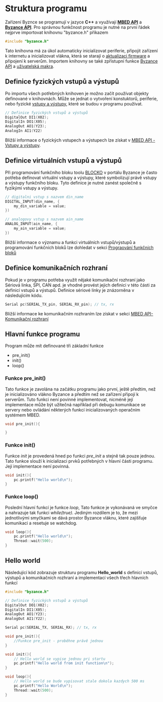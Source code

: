 # Struktura programu

Zařízení Byznce se programují v jazyce **C++** a využívají [**MBED API**](https://os.mbed.com/docs/latest/reference/apis.html) a [**Byzance API**](byzance-hardware-api.md). Pro správnou funkčnost programu je nutné na první řádek nejprve importovat knihovnu "byzance.h" příkazem

```cpp
#include "byzance.h"
```

Tato knihovna má za úkol automaticky inicializovat periferie, připojit zařízení k internetu a inicializovat vlákna, která se starají o [aktualizaci firmware](../architektura-fw/aktualizace-fw.md) a připojení k serverům. Importem knihovny se také zpřístupní funkce [Byzance API](byzance-hardware-api.md) a [uživatelská makra](https://github.com/byzance/public-documentation/tree/38b460c46404c197299c0f0a84e3402a9b74c8d7/programovani/byzance-api/uzivateska-makra/README.md).

## Definice fyzických vstupů a výstupů

Po importu všech potřebných knihoven je možno začít používat objekty definované v knihovnách. Může se jednat o vytvoření konstuktorů, periferie, nebo fyzické [vstupy a výstupy](../hardware/zakladni-jednotky/iodag3e/rozhrani-a-periferie.md), které se budou v programu používat. 

```cpp
// Definice fyzických vstupů a výstupů
DigitalOut DI1(X02);
DigitalIn DO1(X05);
AnalogOut AO1(Y23);
AnalogIn AI1(Y22)
```

Bližší informace o fyzických vstupech a výstupech lze získat v [MBED API - Vstupy a výstupy](mbed-api/vstupy-a-vystupy.md).

## Definice virtuálních vstupů a výstupů

Při programování funkčního bloku toolu [BLOCKO](https://github.com/byzance/public-documentation/tree/38b460c46404c197299c0f0a84e3402a9b74c8d7/programovani/odkaz%20na%20blocko/README.md) v portálu Byzance je často potřeba definovat virtuální vstupy a výstupy, které symbolizují právě vstupy a výstupy funkčního bloku. Tyto definice je nutné zanést společně s fyzikými vstupy a výstupy.

```cpp
// digitalni vstup s nazvem din_name
DIGITAL_INPUT(din_name, {
    my_din_variable = value;
})

// analogovy vstup s nazvem ain_name
ANALOG_INPUT(ain_name, {
    my_ain_variable = value;
})
```

Bližší informace o významu a funkci virtuálních vstupů/výstupů a programování funkčních bloků lze dohledat v sekci [Prograování funkčních bloků](vstupy-a-vystupy-do-portalu.md)

## Definice komunikačních rozhraní

Pokud je v programu potřeba využít nějaké komunikační rozhraní jako Sériová linka, SPI, CAN apd. je vhodné provést jejich definici v této části za definicí vstupů a výstupů. Definice sériové linky je znázorněna v následujícím kódu.

```cpp
Serial pc(SERIAL_TX_pin, SERIAL_RX_pin); // tx, rx
```

Bližší informace ke komunikačním rozhraním lze získat v sekci [MBED API-Komunikační rozhraní](mbed-api/komunikacni-rozhrani.md)

## Hlavní funkce programu

Program může mít definované tři základní funkce

* pre\_init\(\)
* init\(\)
* loop\(\)

### Funkce pre\_init\(\)

Tato funkce je zavolána na začátku programu jako první, ještě předtím, než je inicializováno vlákno Byzance a předtím než se zařízení připojí k serverům. Tuto funkci není povinné implementovat, nicméně její implementace může být užitečná například při debugu komunikace se servery nebo ovládání některých funkcí inicializovaných operačním systémem MBED.

```cpp
void pre_init(){

}
```

### Funkce init\(\)

Funkce _init_ je provedená hned po funkci _pre\_init_ a stejně tak pouze jednou. Tato funkce slouží k inicializaci prvků potřebných v hlavní části programu. Její implementace není povinná.

```cpp
void init(){
    pc.printf("Hello world\n");
}
```

### Funkce loop\(\)

Poslední hlavní funkcí je funkce _loop_, Tato funkce je vykonávaná ve smyčce a nahrazuje tak funkci _while\(true\)_. Jediným rozdílem je to, že mezi jednotlivými smyčkami se dává prostor Byzance vláknu, které zajišťuje komunikaci a resetuje se watchdog.

```cpp
void loop(){
    pc.printf("Hello world\n");
    Thread::wait(500);
}
```

## Hello world

Následující kód zobrazuje strukturu programu **Hello\_world** s definicí vstupů, výstupů a komunikačních rozhraní a implementací všech třech hlavních funkcí

```cpp
#include "byzance.h"

// Definice fyzických vstupů a výstupů
DigitalOut DO1(X02);
DigitalIn DI1(X05);
AnalogOut AO1(Y23);
AnalogOut AI1(Y22);

Serial pc(SERIAL_TX, SERIAL_RX); // tx, rx

void pre_init(){
    //Funkce pre_init - proběhne právě jednou
}

void init(){
    // Hello world se vypise jednou pri startu
    pc.printf("Hello world from init function\n");
}

void loop(){
    // Hello world se bude vypisovat stale dokola kazdych 500 ms
    pc.printf("Hello World\n");
    Thread::wait(500);
}
```


